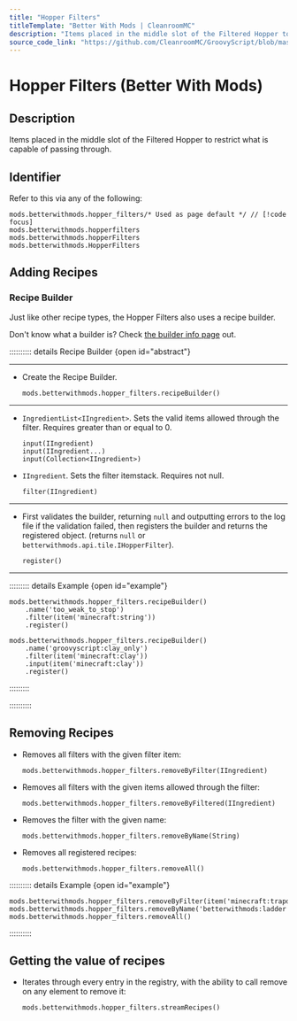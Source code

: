 ```yaml
---
title: "Hopper Filters"
titleTemplate: "Better With Mods | CleanroomMC"
description: "Items placed in the middle slot of the Filtered Hopper to restrict what is capable of passing through."
source_code_link: "https://github.com/CleanroomMC/GroovyScript/blob/master/src/main/java/com/cleanroommc/groovyscript/compat/mods/betterwithmods/HopperFilters.java"
---
```


# Hopper Filters (Better With Mods)

## Description

Items placed in the middle slot of the Filtered Hopper to restrict what is capable of passing through.

## Identifier

Refer to this via any of the following:

```groovy:no-line-numbers {1}
mods.betterwithmods.hopper_filters/* Used as page default */ // [!code focus]
mods.betterwithmods.hopperfilters
mods.betterwithmods.hopperFilters
mods.betterwithmods.HopperFilters
```


## Adding Recipes

### Recipe Builder

Just like other recipe types, the Hopper Filters also uses a recipe builder.

Don't know what a builder is? Check [the builder info page](../../getting_started/builder.md) out.

:::::::::: details Recipe Builder {open id="abstract"}

---

- Create the Recipe Builder.

    ```groovy:no-line-numbers
    mods.betterwithmods.hopper_filters.recipeBuilder()
    ```

---

- `IngredientList<IIngredient>`. Sets the valid items allowed through the filter. Requires greater than or equal to 0.

    ```groovy:no-line-numbers
    input(IIngredient)
    input(IIngredient...)
    input(Collection<IIngredient>)
    ```

- `IIngredient`. Sets the filter itemstack. Requires not null.

    ```groovy:no-line-numbers
    filter(IIngredient)
    ```

---

- First validates the builder, returning `null` and outputting errors to the log file if the validation failed, then registers the builder and returns the registered object. (returns `null` or `betterwithmods.api.tile.IHopperFilter`).

    ```groovy:no-line-numbers
    register()
    ```

---

::::::::: details Example {open id="example"}
```groovy:no-line-numbers
mods.betterwithmods.hopper_filters.recipeBuilder()
    .name('too_weak_to_stop')
    .filter(item('minecraft:string'))
    .register()

mods.betterwithmods.hopper_filters.recipeBuilder()
    .name('groovyscript:clay_only')
    .filter(item('minecraft:clay'))
    .input(item('minecraft:clay'))
    .register()
```

:::::::::

::::::::::

## Removing Recipes

- Removes all filters with the given filter item:

    ```groovy:no-line-numbers
    mods.betterwithmods.hopper_filters.removeByFilter(IIngredient)
    ```

- Removes all filters with the given items allowed through the filter:

    ```groovy:no-line-numbers
    mods.betterwithmods.hopper_filters.removeByFiltered(IIngredient)
    ```

- Removes the filter with the given name:

    ```groovy:no-line-numbers
    mods.betterwithmods.hopper_filters.removeByName(String)
    ```

- Removes all registered recipes:

    ```groovy:no-line-numbers
    mods.betterwithmods.hopper_filters.removeAll()
    ```

:::::::::: details Example {open id="example"}
```groovy:no-line-numbers
mods.betterwithmods.hopper_filters.removeByFilter(item('minecraft:trapdoor'))
mods.betterwithmods.hopper_filters.removeByName('betterwithmods:ladder')
mods.betterwithmods.hopper_filters.removeAll()
```

::::::::::

## Getting the value of recipes

- Iterates through every entry in the registry, with the ability to call remove on any element to remove it:

    ```groovy:no-line-numbers
    mods.betterwithmods.hopper_filters.streamRecipes()
    ```
